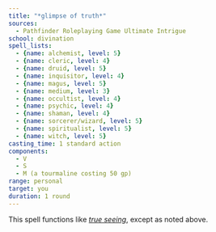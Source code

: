 ```yaml
---
title: "*glimpse of truth*"
sources:
  - Pathfinder Roleplaying Game Ultimate Intrigue
school: divination
spell_lists:
  - {name: alchemist, level: 5}
  - {name: cleric, level: 4}
  - {name: druid, level: 5}
  - {name: inquisitor, level: 4}
  - {name: magus, level: 5}
  - {name: medium, level: 3}
  - {name: occultist, level: 4}
  - {name: psychic, level: 4}
  - {name: shaman, level: 4}
  - {name: sorcerer/wizard, level: 5}
  - {name: spiritualist, level: 5}
  - {name: witch, level: 5}
casting_time: 1 standard action
components:
  - V
  - S
  - M (a tourmaline costing 50 gp)
range: personal
target: you
duration: 1 round
---
```


This spell functions like [*true seeing*](/spells/true-seeing/), except as noted above.

